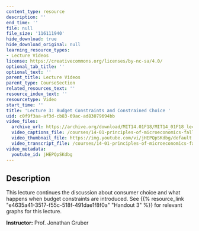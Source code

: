 ```yaml
---
content_type: resource
description: ''
end_time: ''
file: null
file_size: '116111940'
hide_download: true
hide_download_original: null
learning_resource_types:
- Lecture Videos
license: https://creativecommons.org/licenses/by-nc-sa/4.0/
optional_tab_title: ''
optional_text: ''
parent_title: Lecture Videos
parent_type: CourseSection
related_resources_text: ''
resource_index_text: ''
resourcetype: Video
start_time: ''
title: 'Lecture 3: Budget Constraints and Constrained Choice '
uid: c0f9f3aa-af3d-cb83-69ac-ad83079694bb
video_files:
  archive_url: https://archive.org/download/MIT14.01F18/MIT14_01F18_lec03_300k.mp4
  video_captions_file: /courses/14-01-principles-of-microeconomics-fall-2018/6e9158193cef5ec396e4bf6a350a47d1_jHEPQpSKdbg.vtt
  video_thumbnail_file: https://img.youtube.com/vi/jHEPQpSKdbg/default.jpg
  video_transcript_file: /courses/14-01-principles-of-microeconomics-fall-2018/0fa3ffbb6017171951b89ef78db3f6dc_jHEPQpSKdbg.pdf
video_metadata:
  youtube_id: jHEPQpSKdbg
---
```


Description
-----------

This lecture continues the discussion about consumer choice and what happens when budget constraints are introduced. See {{% resource_link "e4635a41-3517-f55c-518f-491dae1f8f0a" "Handout 3" %}} for relevant graphs for this lecture.  

**Instructor:** Prof. Jonathan Gruber

